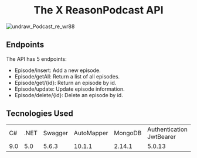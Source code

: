 <h1 align="center">The X ReasonPodcast API</h1>

![undraw_Podcast_re_wr88](https://user-images.githubusercontent.com/25781203/148664371-66ba2744-c179-40af-b2a9-5a25d36bc10b.png)

## Endpoints
The API has 5 endpoints:

+ Episode/insert: Add a new episode.
+ Episode/getAll: Return a list of all episodes.
+ Episode/get/{id}: Return an episode by id.
+ Episode/update: Update episode information.
+ Episode/delete/{id}: Delete an episode by id.

## Tecnologies Used

<table>
  <tr>
     <td>C#</td>  
     <td>.NET</td>  
     <td>Swagger</td>  
	 <td>AutoMapper</td>  
	 <td>MongoDB</td>  
	 <td>Authentication JwtBearer</td>  
  </tr>
  <tr>
     <td>9.0</td>  
     <td>5.0</td> 
     <td>5.6.3</td>  
	 <td>10.1.1</td>  
	 <td>2.14.1</td> 
	 <td>5.0.13</td>  
  </tr>
</table>
